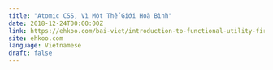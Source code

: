 ```yaml
---
title: "Atomic CSS, Vì Một Thế Giới Hoà Bình"
date: 2018-12-24T00:00:00Z
link: https://ehkoo.com/bai-viet/introduction-to-functional-utility-first-atomic-css
site: ehkoo.com
language: Vietnamese
draft: false
---
```

